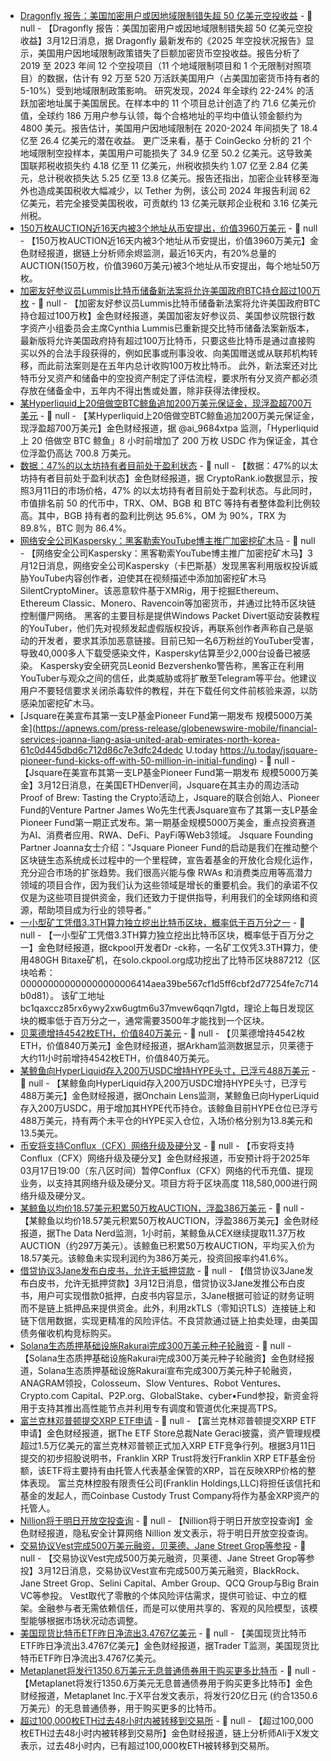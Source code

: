 - [Dragonfly 报告：美国加密用户或因地域限制错失超 50 亿美元空投收益]() - 📰 null - 【Dragonfly 报告：美国加密用户或因地域限制错失超 50 亿美元空投收益】3月12日消息，据 Dragonfly 最新发布的《2025 年空投状况报告》显示，美国用户因地域限制政策错失了巨额加密货币空投收益。报告分析了 2019 至 2023 年间 12 个空投项目（11 个地域限制项目和 1 个无限制对照项目）的数据，估计有 92 万至 520 万活跃美国用户（占美国加密货币持有者的 5-10%）受到地域限制政策影响。 
研究发现，2024 年全球约 22-24% 的活跃加密地址属于美国居民。在样本中的 11 个项目总计创造了约 71.6 亿美元价值，全球约 186 万用户参与认领，每个合格地址的平均中值认领金额约为 4800 美元。报告估计，美国用户因地域限制在 2020-2024 年间损失了 18.4 亿至 26.4 亿美元的潜在收益。 
更广泛来看，基于 CoinGecko 分析的 21 个地域限制空投样本，美国用户可能损失了 34.9 亿至 50.2 亿美元。这导致美国联邦税收损失约 4.18 亿至 11 亿美元，州税收损失约 1.07 亿至 2.84 亿美元，总计税收损失达 5.25 亿至 13.8 亿美元。报告还指出，加密企业转移至海外也造成美国税收大幅减少，以 Tether 为例，该公司 2024 年报告利润 62 亿美元，若完全接受美国税收，可贡献约 13 亿美元联邦企业税和 3.16 亿美元州税。
- [150万枚AUCTION近16天内被3个地址从币安提出，价值3960万美元](https://x.com/EmberCN/status/1899654222716834302) - 📰 null - 【150万枚AUCTION近16天内被3个地址从币安提出，价值3960万美元】金色财经报道，据链上分析师余烬监测，最近16天内，有20%总量的AUCTION(150万枚，价值3960万美元)被3个地址从币安提出，每个地址50万枚。
- [加密友好参议员Lummis比特币储备新法案将允许美国政府BTC持仓超过100万枚](https://cointelegraph.com/news/senator-cynthia-lummis-new-bitcoin-act-one-million-btc) - 📰 null - 【加密友好参议员Lummis比特币储备新法案将允许美国政府BTC持仓超过100万枚】金色财经报道，美国加密友好参议员、美国参议院银行数字资产小组委员会主席Cynthia Lummis已重新提交比特币储备法案新版本，最新版将允许美国政府持有超过100万比特币，只要这些比特币是通过直接购买以外的合法手段获得的，例如民事或刑事没收、向美国赠送或从联邦机构转移，而此前法案则是在五年内总计收购100万枚比特币。 
此外，新法案还对比特币分叉资产和储备中的空投资产制定了评估流程，要求所有分叉资产都必须存放在储备金中，五年内不得出售或处置，除非获得法律授权。 
- [某Hyperliquid上20倍做空BTC鲸鱼追加200万美元保证金，现浮盈超700万美元](https://x.com/ai_9684xtpa/status/1899652963578339716) - 📰 null - 【某Hyperliquid上20倍做空BTC鲸鱼追加200万美元保证金，现浮盈超700万美元】金色财经报道，据 @ai_9684xtpa 监测，「Hyperliquid 上 20 倍做空 BTC 鲸鱼」8 小时前增加了 200 万枚 USDC 作为保证金，其仓位浮盈仍高达 700.8 万美元。
- [数据：47%的以太坊持有者目前处于盈利状态]() - 📰 null - 【数据：47%的以太坊持有者目前处于盈利状态】金色财经报道，据 CryptoRank.io数据显示，按照3月11日的市场价格，47% 的以太坊持有者目前处于盈利状态。与此同时，市值排名前 50 的代币中，TRX、OM、BGB 和 BTC 等持有者整体盈利比例较高。其中，BGB 持有者的盈利比例达 95.6%，OM 为 90%，TRX 为 89.8%，BTC 则为 86.4%。
- [网络安全公司Kaspersky：黑客勒索YouTube博主推广加密挖矿木马](https://decrypt.co/309557/youtubers-blackmail-crypto-mining-malware-kaspersky) - 📰 null - 【网络安全公司Kaspersky：黑客勒索YouTube博主推广加密挖矿木马】3月12日消息，网络安全公司Kaspersky（卡巴斯基）发现黑客利用版权投诉威胁YouTube内容创作者，迫使其在视频描述中添加加密挖矿木马SilentCryptoMiner。该恶意软件基于XMRig，用于挖掘Ethereum、Ethereum Classic、Monero、Ravencoin等加密货币，并通过比特币区块链控制僵尸网络。 
黑客的主要目标是提供Windows Packet Divert驱动安装教程的YouTuber，他们先对视频发起虚假版权投诉，再联系创作者声称自己是驱动的开发者，要求其添加恶意链接。目前已知一名6万粉丝的YouTuber受害，导致40,000多人下载受感染文件，Kaspersky估算至少2,000台设备已被感染。 
Kaspersky安全研究员Leonid Bezvershenko警告称，黑客正在利用YouTuber与观众之间的信任，此类威胁或将扩散至Telegram等平台。他建议用户不要轻信要求关闭杀毒软件的教程，并在下载任何文件前核验来源，以防感染加密挖矿木马。
- [Jsquare在美宣布其第一支LP基金Pioneer Fund第一期发布 规模5000万美金](https://apnews.com/press-release/globenewswire-mobile/financial-services-joanna-liang-asia-united-arab-emirates-north-korea-61c0d445dbd6c712d86c7e3dfc24dedc U.today https://u.today/jsquare-pioneer-fund-kicks-off-with-50-million-in-initial-funding) - 📰 null - 【Jsquare在美宣布其第一支LP基金Pioneer Fund第一期发布 规模5000万美金】3月12日消息，在美国ETHDenver间，Jsquare在其主办的周边活动Proof of Brew: Tasting the Crypto活动上，Jsquare的联合创始人、Pioneer Fund的Venture Partner James Wo先生代表Jsquare宣布了其第一支LP基金Pioneer Fund第一期正式发布。第一期基金规模5000万美金，重点投资赛道为AI、消费者应用、RWA、DeFi、PayFi等Web3领域。 
Jsquare Founding Partner Joanna女士介绍：“Jsquare Pioneer Fund的启动是我们在推动整个区块链生态系统成长过程中的一个里程碑，宣告着基金的开放化合规化运作，充分迎合市场的扩张趋势。我们很高兴能与像 RWAs 和消费类应用等高潜力领域的项目合作，因为我们认为这些领域是增长的重要机会。我们的承诺不仅仅是为这些项目提供资金，我们还致力于提供指导，利用我们的全球网络和资源，帮助项目成为行业的领导者。”
- [一小型矿工凭借3.3TH算力独立挖出比特币区块，概率低于百万分之一](https://x.com/ckpooldev/status/1899211027943915691) - 📰 null - 【一小型矿工凭借3.3TH算力独立挖出比特币区块，概率低于百万分之一】金色财经报道，据ckpool开发者Dr -ck称，一名矿工仅凭3.3TH算力，使用480GH Bitaxe矿机，在solo.ckpool.org成功挖出了比特币区块887212（区块哈希：000000000000000000006414aea39be567cf1d5ff6cbf2d77254fe7c714b0d81）。 
该矿工地址bc1qaxccz85rx6ywy2xw6ugtm6u37mvew6qqn7lgtd，理论上每日发现区块的概率低于百万分之一，通常需要3500年才能找到一个区块。
- [贝莱德增持4542枚ETH，价值840万美元](https://intel.arkm.com/explorer/address/0x85152a72AA24A3D0b667aDF9e81624925043bFbe) - 📰 null - 【贝莱德增持4542枚ETH，价值840万美元】金色财经报道，据Arkham监测数据显示，贝莱德于大约11小时前增持4542枚ETH，价值840万美元。
- [某鲸鱼向HyperLiquid存入200万USDC增持HYPE头寸，已浮亏488万美元]() - 📰 null - 【某鲸鱼向HyperLiquid存入200万USDC增持HYPE头寸，已浮亏488万美元】金色财经报道，据Onchain Lens监测，某鲸鱼已向HyperLiquid存入200万USDC，用于增加其HYPE代币持仓。该鲸鱼目前HYPE仓位已浮亏488万美元，持有两个未平仓的HYPE买入仓位，入场价格分别为13.8美元和13.5美元。
- [币安将支持Conflux（CFX）网络升级及硬分叉]() - 📰 null - 【币安将支持Conflux（CFX）网络升级及硬分叉】金色财经报道，币安预计将于2025年03月17日19:00（东八区时间）暂停Conflux（CFX）网络的代币充值、提现业务，以支持其网络升级及硬分叉。项目方将于区块高度 118,580,000进行网络升级及硬分叉。
- [某鲸鱼以均价18.57美元积累50万枚AUCTION，浮盈386万美元](https://x.com/OnchainDataNerd/status/1899639699695919421) - 📰 null - 【某鲸鱼以均价18.57美元积累50万枚AUCTION，浮盈386万美元】金色财经报道，据The Data Nerd监测，1小时前，某鲸鱼从CEX继续提取11.37万枚AUCTION（约297万美元）。该鲸鱼已积累50万枚AUCTION，平均买入价为18.57美元。该鲸鱼未实现利润约为386万美元，投资回报率约41.6%。
- [借贷协议3Jane发布白皮书，允许无抵押贷款](https://x.com/3janexyz/status/1899511289577345275) - 📰 null - 【借贷协议3Jane发布白皮书，允许无抵押贷款】3月12日消息，借贷协议3Jane发推公布白皮书，用户可实现借款0抵押，白皮书内容显示，3Jane根据可验证的财务证明而不是链上抵押品来提供资金。此外，利用zkTLS（零知识TLS）连接链上和链下信用数据，实现更精准的风险评估。不良贷款通过链上拍卖处理，由美国债务催收机构竞标购买。
- [Solana生态质押基础设施Rakurai完成300万美元种子轮融资](https://solanafloor.com/news/rakurai-raises-3-m-seed-round-to-accelerate-high-yield-staking-platform) - 📰 null - 【Solana生态质押基础设施Rakurai完成300万美元种子轮融资】金色财经报道，Solana生态质押基础设施Rakurai宣布完成300万美元种子轮融资，ANAGRAM领投，Colosseum、Slow Ventures、Robot Ventures、Crypto.com Capital、P2P.org、GlobalStake、cyber•Fund参投，新资金将用于支持其推出高性能节点并利用专有调度和管道优化来提高TPS。
- [富兰克林邓普顿提交XRP ETF申请](https://x.com/NateGeraci/status/1899632873344286921) - 📰 null - 【富兰克林邓普顿提交XRP ETF申请】金色财经报道，据The ETF Store总裁Nate Geraci披露，资产管理规模超过1.5万亿美元的富兰克林邓普顿正式加入XRP ETF竞争行列。根据3月11日提交的初步招股说明书，Franklin XRP Trust将发行Franklin XRP ETF基金份额，该ETF将主要持有由托管人代表基金保管的XRP，旨在反映XRP价格的整体表现。 
富兰克林控股有限责任公司(Franklin Holdings,LLC)将担任该信托和基金的发起人，而Coinbase Custody Trust Company将作为基金XRP资产的托管人。
- [Nillion将于明日开放空投查询](https://x.com/nillionnetwork/status/1899545332335231429) - 📰 null - 【Nillion将于明日开放空投查询】金色财经报道，隐私安全计算网络 Nillion 发文表示，将于明日开放空投查询。
- [交易协议Vest完成500万美元融资，贝莱德、Jane Street Grop等参投](https://x.com/VestExchange/status/1899574324165750803) - 📰 null - 【交易协议Vest完成500万美元融资，贝莱德、Jane Street Grop等参投】3月12日消息，交易协议Vest宣布完成500万美元融资，BlackRock、Jane Street Grop、Selini Capital、Amber Group、QCQ Group与Big Brain VC等参投。 
Vest取代了零散的个体风险评估需求，提供可验证、中立的框架。金融参与者无需依赖信任，而是可以使用共享的、客观的风险模型，该模型能够根据市场状况动态调整。
- [美国现货比特币ETF昨日净流出3.4767亿美元](https://x.com/thepfund/status/1899627188787495354) - 📰 null - 【美国现货比特币ETF昨日净流出3.4767亿美元】金色财经报道，据Trader T监测，美国现货比特币ETF昨日净流出3.4767亿美元。
- [Metaplanet将发行1350.6万美元无息普通债券用于购买更多比特币](https://x.com/Metaplanet_JP/status/1899627365774553488) - 📰 null - 【Metaplanet将发行1350.6万美元无息普通债券用于购买更多比特币】金色财经报道，Metaplanet Inc.于X平台发文表示，将发行20亿日元 (约合1350.6万美元）的无息普通债券，用于购买更多的比特币。
- [超过100,000枚ETH过去48小时内被转移到交易所](https://x.com/ali_charts/status/1899626898809913374) - 📰 null - 【超过100,000枚ETH过去48小时内被转移到交易所】金色财经报道，链上分析师Ali于X发文表示，过去48小时内，已有超过100,000枚ETH被转移到交易所。
